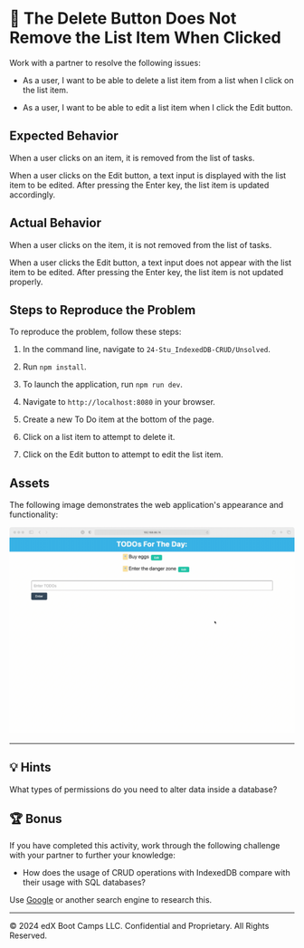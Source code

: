 # 🐛 The Delete Button Does Not Remove the List Item When Clicked

Work with a partner to resolve the following issues:

* As a user, I want to be able to delete a list item from a list when I click on the list item.

* As a user, I want to be able to edit a list item when I click the Edit button.

## Expected Behavior

When a user clicks on an item, it is removed from the list of tasks.

When a user clicks on the Edit button, a text input is displayed with the list item to be edited. After pressing the Enter key, the list item is updated accordingly.

## Actual Behavior

When a user clicks on the item, it is not removed from the list of tasks.

When a user clicks the Edit button, a text input does not appear with the list item to be edited. After pressing the Enter key, the list item is not updated properly.

## Steps to Reproduce the Problem

To reproduce the problem, follow these steps: 

1. In the command line, navigate to `24-Stu_IndexedDB-CRUD/Unsolved`.

2. Run `npm install`.

3. To launch the application, run `npm run dev`.

4. Navigate to `http://localhost:8080` in your browser.

5. Create a new To Do item at the bottom of the page.

6. Click on a list item to attempt to delete it.

7. Click on the Edit button to attempt to edit the list item.

## Assets

The following image demonstrates the web application's appearance and functionality:

![Demo of the TODO list by adding, removing, and editing a list item.](./Assets/todo-list.gif)

---

## 💡 Hints

What types of permissions do you need to alter data inside a database? 

## 🏆 Bonus

If you have completed this activity, work through the following challenge with your partner to further your knowledge:

* How does the usage of CRUD operations with IndexedDB compare with their usage with SQL databases? 

Use [Google](https://www.google.com) or another search engine to research this.

---
© 2024 edX Boot Camps LLC. Confidential and Proprietary. All Rights Reserved.

